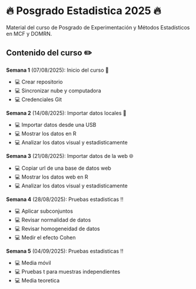 # :fire: **Posgrado Estadistica 2025** :fire:
Material del curso de Posgrado de Experimentación y Métodos Estadísticos en MCF y DOMRN.

## Contenido del curso :pencil2:

**Semana 1** (07/08/2025): Inicio del curso :muscle:
  + :computer: Crear repositorio
  + :computer: Sincronizar nube y computadora
  + :computer: Credenciales Git
  
**Semana 2** (14/08/2025): Importar datos locales :floppy_disk:
  + :computer: Importar datos desde una USB
  + :computer: Mostrar los datos en R
  + :computer: Analizar los datos visual y estadisticamente
  
**Semana 3** (21/08/2025): Importar datos de la web :globe_with_meridians:
  + :computer: Copiar url de una base de datos web
  + :computer: Mostrar los datos web en R
  + :computer: Analizar los datos visual y estadisticamente
  
**Semana 4** (28/08/2025): Pruebas estadisticas :bangbang:
  + :computer: Aplicar subconjuntos
  + :computer: Revisar normalidad de datos
  + :computer: Revisar homogeneidad de datos
  + :computer: Medir el efecto Cohen
  
**Semana 5** (04/09/2025): Pruebas estadisticas :bangbang:
  + :computer: Media móvil
  + :computer: Pruebas t para muestras independientes
  + :computer: Media teoretica